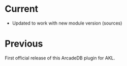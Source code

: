 # Current
- Updated to work with new module version (sources)

# Previous
First official release of this ArcadeDB plugin for AKL.